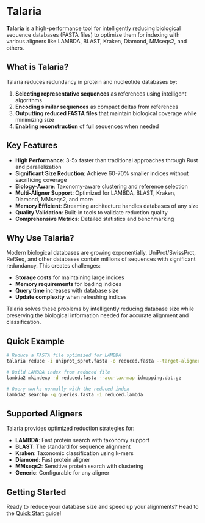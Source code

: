 # Talaria

**Talaria** is a high-performance tool for intelligently reducing biological sequence databases (FASTA files) to optimize them for indexing with various aligners like LAMBDA, BLAST, Kraken, Diamond, MMseqs2, and others.

## What is Talaria?

Talaria reduces redundancy in protein and nucleotide databases by:

1. **Selecting representative sequences** as references using intelligent algorithms
2. **Encoding similar sequences** as compact deltas from references  
3. **Outputting reduced FASTA files** that maintain biological coverage while minimizing size
4. **Enabling reconstruction** of full sequences when needed

## Key Features

- **High Performance**: 3-5x faster than traditional approaches through Rust and parallelization
- **Significant Size Reduction**: Achieve 60-70% smaller indices without sacrificing coverage
- **Biology-Aware**: Taxonomy-aware clustering and reference selection
- **Multi-Aligner Support**: Optimized for LAMBDA, BLAST, Kraken, Diamond, MMseqs2, and more
- **Memory Efficient**: Streaming architecture handles databases of any size
- **Quality Validation**: Built-in tools to validate reduction quality
- **Comprehensive Metrics**: Detailed statistics and benchmarking

## Why Use Talaria?

Modern biological databases are growing exponentially. UniProt/SwissProt, RefSeq, and other databases contain millions of sequences with significant redundancy. This creates challenges:

- **Storage costs** for maintaining large indices
- **Memory requirements** for loading indices
- **Query time** increases with database size
- **Update complexity** when refreshing indices

Talaria solves these problems by intelligently reducing database size while preserving the biological information needed for accurate alignment and classification.

## Quick Example

```bash
# Reduce a FASTA file optimized for LAMBDA
talaria reduce -i uniprot_sprot.fasta -o reduced.fasta --target-aligner lambda

# Build LAMBDA index from reduced file
lambda2 mkindexp -d reduced.fasta --acc-tax-map idmapping.dat.gz

# Query works normally with the reduced index
lambda2 searchp -q queries.fasta -i reduced.lambda
```

## Supported Aligners

Talaria provides optimized reduction strategies for:

- **LAMBDA**: Fast protein search with taxonomy support
- **BLAST**: The standard for sequence alignment
- **Kraken**: Taxonomic classification using k-mers
- **Diamond**: Fast protein aligner
- **MMseqs2**: Sensitive protein search with clustering
- **Generic**: Configurable for any aligner

## Getting Started

Ready to reduce your database size and speed up your alignments? Head to the [Quick Start](./user-guide/quick-start.md) guide!
